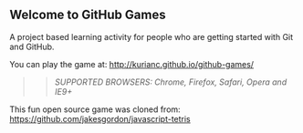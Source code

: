 ## Welcome to GitHub Games

A project based learning activity for people who are getting started with Git and GitHub.

You can play the game at: http://kurianc.github.io/github-games/

>> _*SUPPORTED BROWSERS*: Chrome, Firefox, Safari, Opera and IE9+_

This fun open source game was cloned from: https://github.com/jakesgordon/javascript-tetris
